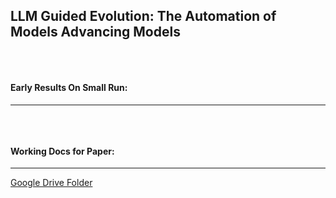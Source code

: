 ## LLM Guided Evolution: The Automation of Models Advancing Models

<p align="center">
  <img src="https://i.ibb.co/whMScMY/Picture1.png" alt="">
</p>
<br>

#### Early Results On Small Run:
_____
<p align="center">
  <img src="https://i.ibb.co/FhRS6Fg/ezgif-com-animated-gif-maker.gif" alt="">
</p>

<br>

#### Working Docs for Paper:
____
[Google Drive Folder]([/guides/content/editing-an-existing-page](https://drive.google.com/drive/folders/1TtODYzUK9TV8VrnOZOX29rM9WiRLbDv_?usp=sharing)https://drive.google.com/drive/folders/1TtODYzUK9TV8VrnOZOX29rM9WiRLbDv_?usp=sharing)
